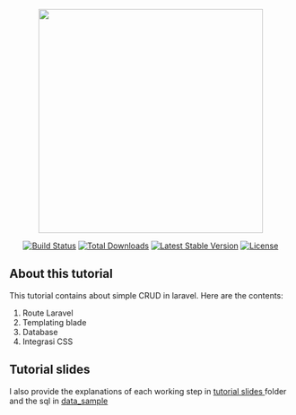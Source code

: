 <p align="center"><a href="https://laravel.com" target="_blank"><img src="https://raw.githubusercontent.com/laravel/art/master/logo-lockup/5%20SVG/2%20CMYK/1%20Full%20Color/laravel-logolockup-cmyk-red.svg" width="400"></a></p>

<p align="center">
<a href="https://travis-ci.org/laravel/framework"><img src="https://travis-ci.org/laravel/framework.svg" alt="Build Status"></a>
<a href="https://packagist.org/packages/laravel/framework"><img src="https://poser.pugx.org/laravel/framework/d/total.svg" alt="Total Downloads"></a>
<a href="https://packagist.org/packages/laravel/framework"><img src="https://poser.pugx.org/laravel/framework/v/stable.svg" alt="Latest Stable Version"></a>
<a href="https://packagist.org/packages/laravel/framework"><img src="https://poser.pugx.org/laravel/framework/license.svg" alt="License"></a>
</p>


## About this tutorial
This tutorial contains about simple CRUD in laravel. Here are the contents:
1. Route Laravel
2. Templating blade
3. Database
4. Integrasi CSS


## Tutorial slides
I also provide the explanations of each working step in <a href="https://github.com/atoxcode/laravel-tutorial/tree/master/tutorial%20slides"> tutorial slides </a> folder and the sql in <a href="https://github.com/atoxcode/laravel-tutorial/blob/master/data_sample.sql"> data_sample </a>
